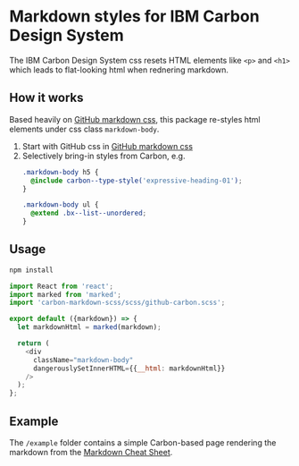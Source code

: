 # Markdown styles for IBM Carbon Design System

The IBM Carbon Design System css resets HTML elements like `<p>` and `<h1>` which leads to flat-looking html when rednering markdown.

## How it works
Based heavily on [GitHub markdown css](https://github.com/sindresorhus/github-markdown-css), this package re-styles html elements under css class `markdown-body`.
1. Start with GitHub css in [GitHub markdown css](https://github.com/sindresorhus/github-markdown-css)
2. Selectively bring-in styles from Carbon, e.g.
    ```scss
    .markdown-body h5 {
      @include carbon--type-style('expressive-heading-01');
    }

    .markdown-body ul {
      @extend .bx--list--unordered;
    }

    ```
    
## Usage
```sh
npm install 
```

```javascript
import React from 'react';
import marked from 'marked';
import 'carbon-markdown-scss/scss/github-carbon.scss';

export default ({markdown}) => {
  let markdownHtml = marked(markdown);

  return (
    <div
      className="markdown-body"
      dangerouslySetInnerHTML={{__html: markdownHtml}}
    />
  );
};
```

## Example
The `/example` folder contains a simple Carbon-based page rendering the markdown from the [Markdown Cheat Sheet](https://github.com/adam-p/markdown-here/wiki/Markdown-Cheatsheet).
